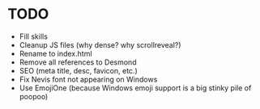 # TODO

- Fill skills
- Cleanup JS files (why dense? why scrollreveal?)
- Rename to index.html
- Remove all references to Desmond
- SEO (meta title, desc, favicon, etc.)
- Fix Nevis font not appearing on Windows
- Use EmojiOne (because Windows emoji support is a big stinky pile of poopoo)
